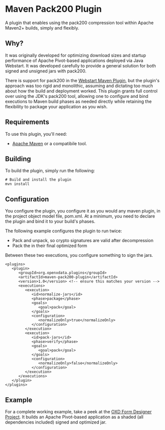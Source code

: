 # Maven Pack200 Plugin

A plugin that enables using the pack200 compression tool within Apache
Maven2+ builds, simply and flexibly.

## Why?

It was originally developed for optimizing download sizes and startup
performance of Apache Pivot-based applications deployed via Java Webstart. It
was developed carefully to provide a general solution for both signed and
unsigned jars with pack200.

There is support for pack200 in the [Webstart Maven
Plugin](http://mojo.codehaus.org/webstart/webstart-maven-plugin/), but the
plugin's approach was too rigid and monolithic, assuming and dictating too much
about how the build and deployment worked. This plugin grants full control over
using the JDK's pack200 tool, allowing one to configure and bind executions to
Maven build phases as needed directly while retaining the flexibility to package
your application as you wish.

## Requirements

To use this plugin, you'll need:

  * [Apache Maven](http://maven.apache.org/) or a compatibile tool.

## Building

To build the plugin, simply run the following:

```
# Build and install the plugin
mvn install
```

## Configuration

You configure the plugin, you configure it as you would any maven plugin, in the
project object model file, pom.xml. At a minimum, you need to declare the plugin
and bind it to your build's phases.

The following example configures the plugin to run twice:

  * Pack and unpack, so crypto signatures are valid after decompression
  * Pack the in their final optimized form

Between these two executions, you configure something to sign the jars.

```
<plugins>
   <plugin>
      <groupId>org.openxdata.plugins</groupId>
      <artifactId>maven-pack200-plugin</artifactId>
      <version>1.0</version> <!-- ensure this matches your version -->
      <executions>
         <execution>
            <id>normalize-jars</id>
            <phase>package</phase>
            <goals>
               <goal>pack</goal>
            </goals>
            <configuration>
               <normalizeOnly>true</normalizeOnly>
            </configuration>
         </execution>
         <execution>
            <id>pack-jars</id>
            <phase>verify</phase>
            <goals>
               <goal>pack</goal>
            </goals>
            <configuration>
               <normalizeOnly>false</normalizeOnly>
            </configuration>
         </execution>
      </executions>
   </plugin>
</plugins>
```

## Example

For a complete working example, take a peek at the [OXD Form
Designer
Project](https://github.com/batkinson/OXDFormDesignerMockup/blob/master/form-designer/pom.xml).
It builds an Apache Pivot-based application as a shaded (all dependencies
included) signed and optimized jar.


